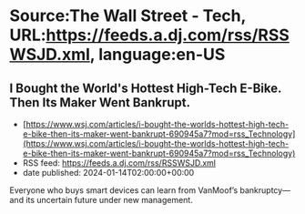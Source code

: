 # Source:The Wall Street - Tech, URL:https://feeds.a.dj.com/rss/RSSWSJD.xml, language:en-US

## I Bought the World's Hottest High-Tech E-Bike. Then Its Maker Went Bankrupt.
 - [https://www.wsj.com/articles/i-bought-the-worlds-hottest-high-tech-e-bike-then-its-maker-went-bankrupt-690945a7?mod=rss_Technology](https://www.wsj.com/articles/i-bought-the-worlds-hottest-high-tech-e-bike-then-its-maker-went-bankrupt-690945a7?mod=rss_Technology)
 - RSS feed: https://feeds.a.dj.com/rss/RSSWSJD.xml
 - date published: 2024-01-14T02:00:00+00:00

Everyone who buys smart devices can learn from VanMoof’s bankruptcy—and its uncertain future under new management.


